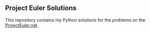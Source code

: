 Project Euler Solutions
-----------------------

This repository contains my Python solutions for the problems on the [ProjectEuler.net](http://projecteuler.net).
